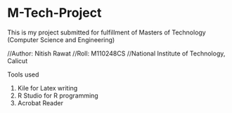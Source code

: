 # M-Tech-Project
This is my project submitted for fulfillment of Masters of Technology (Computer Science and Engineering)

//Author: Nitish Rawat
//Roll:   M110248CS
//National Institute of Technology, Calicut

Tools used

1. Kile for Latex writing
2. R Studio for R programming
3. Acrobat Reader
